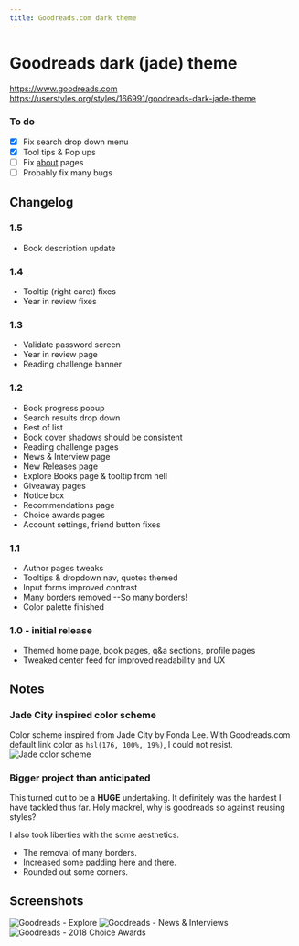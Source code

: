 ```yaml
---
title: Goodreads.com dark theme
---
```


# Goodreads dark (jade) theme
https://www.goodreads.com
https://userstyles.org/styles/166991/goodreads-dark-jade-theme

### To do
- [x] Fix search drop down menu
- [x] Tool tips & Pop ups
- [ ] Fix [about](https://www.goodreads.com/about/us) pages
- [ ] Probably fix many bugs

## Changelog

### **1.5**

- Book description update

### **1.4**

- Tooltip (right caret) fixes
- Year in review fixes

### **1.3**

- Validate password screen
- Year in review page
- Reading challenge banner

### **1.2**

- Book progress popup
- Search results drop down
- Best of list
- Book cover shadows should be consistent
- Reading challenge pages
- News & Interview page
- New Releases page
- Explore Books page & tooltip from hell
- Giveaway pages
- Notice box
- Recommendations page
- Choice awards pages
- Account settings, friend button fixes

### **1.1**

- Author pages tweaks
- Tooltips & dropdown nav, quotes themed
- Input forms improved contrast
- Many borders removed --So many borders!
- Color palette finished

### **1.0 - initial release**

- Themed home page, book pages, q&a sections, profile pages
- Tweaked center feed for improved readability and UX

## Notes

### Jade City inspired color scheme
Color scheme inspired from Jade City by Fonda Lee. With Goodreads.com default link color as `hsl(176, 100%, 19%)`, I could not resist.
![Jade color scheme](https://raw.githubusercontent.com/obscuredetour/goodreads-dark/master/jade-palette.png)

### Bigger project than anticipated
This turned out to be a **HUGE** undertaking. It definitely was the hardest I have tackled thus far. Holy mackrel, why is goodreads so against reusing styles?

I also took liberties with the some aesthetics.
- The removal of many borders.
- Increased some padding here and there.
- Rounded out some corners.

## Screenshots
![Goodreads - Explore](https://raw.githubusercontent.com/obscuredetour/goodreads-dark/master/ss-gr-explore.png)
![Goodreads - News & Interviews](https://raw.githubusercontent.com/obscuredetour/goodreads-dark/master/ss-gr-news.png)
![Goodreads - 2018 Choice Awards](https://raw.githubusercontent.com/obscuredetour/goodreads-dark/master/ss-gr-2018-choice.png)

